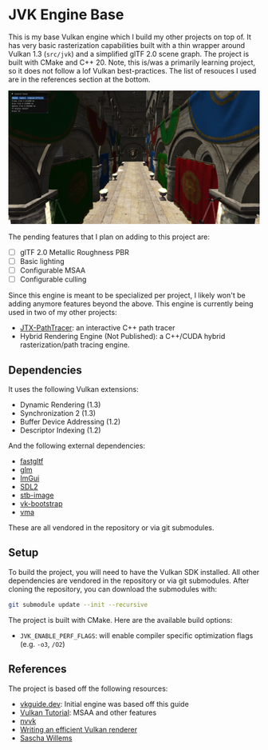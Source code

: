 # JVK Engine Base

This is my base Vulkan engine which I build my other projects on top of. It has very basic rasterization capabilities built with a thin wrapper around Vulkan 1.3 (`src/jvk`) and a simplified glTF 2.0 scene graph. The project is built with CMake and C++ 20. Note, this is/was a primarily learning project, so it does not follow a lof Vulkan best-practices. The list of resouces I used are in the references section at the bottom.

![readme.png](readme.png)

The pending features that I plan on adding to this project are:
- [ ] glTF 2.0 Metallic Roughness PBR
- [ ] Basic lighting
- [ ] Configurable MSAA
- [ ] Configurable culling

Since this engine is meant to be specialized per project, I likely won't be adding anymore features beyond the above. This engine is currently being used in two of my other projects:
 - [JTX-PathTracer](https://github.com/jebikoh/jvk-pathtracer): an interactive C++ path tracer
 - Hybrid Rendering Engine (Not Published): a C++/CUDA hybrid rasterization/path tracing engine.

## Dependencies

It uses the following Vulkan extensions:
 - Dynamic Rendering (1.3)
 - Synchronization 2 (1.3)
 - Buffer Device Addressing (1.2)
 - Descriptor Indexing (1.2)

And the following external dependencies:
 - [fastgltf](https://github.com/spnda/fastgltf)
 - [glm](https://github.com/g-truc/glm)
 - [ImGui](https://github.com/ocornut/imgui)
 - [SDL2](https://github.com/libsdl-org/SDL)
 - [stb-image](https://github.com/nothings/stb/blob/master/stb_image.h)
 - [vk-bootstrap](https://github.com/charles-lunarg/vk-bootstrap)
 - [vma](https://github.com/GPUOpen-LibrariesAndSDKs/VulkanMemoryAllocator)

These are all vendored in the repository or via git submodules.

## Setup

To build the project, you will need to have the Vulkan SDK installed. All other dependencies are vendored in the repository or via git submodules. After cloning the repository, you can download the submodules with:

```bash
git submodule update --init --recursive
```

The project is built with CMake. Here are the available build options:
 - `JVK_ENABLE_PERF_FLAGS`: will enable compiler specific optimization flags (e.g. `-o3`, `/O2`)

## References

The project is based off the following resources:
 - [vkguide.dev](https://vkguide.dev/): Initial engine was based off this guide
 - [Vulkan Tutorial](https://vulkan-tutorial.com/): MSAA and other features
 - [nvvk](https://github.com/nvpro-samples/nvpro_core/tree/master/nvvk)
 - [Writing an efficient Vulkan renderer](https://zeux.io/2020/02/27/writing-an-efficient-vulkan-renderer/)
 - [Sascha Willems](https://github.com/SaschaWillems/Vulkan)
